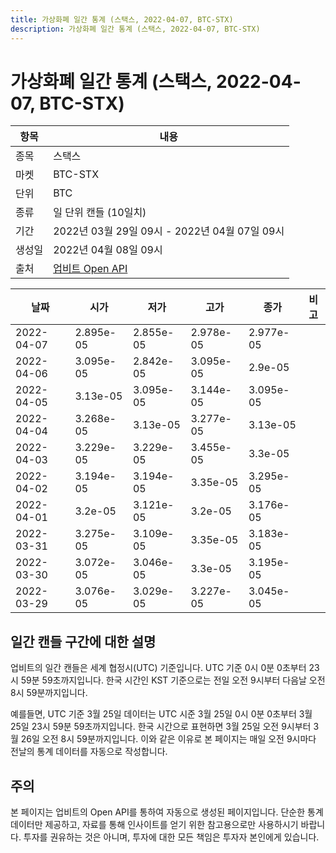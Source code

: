 ```yaml
---
title: 가상화폐 일간 통계 (스택스, 2022-04-07, BTC-STX)
description: 가상화폐 일간 통계 (스택스, 2022-04-07, BTC-STX)
---
```



가상화폐 일간 통계 (스택스, 2022-04-07, BTC-STX)
===

|항목|내용|
|--|--|
|종목|스택스|
|마켓|BTC-STX|
|단위|BTC|
|종류|일 단위 캔들 (10일치)|
|기간|2022년 03월 29일 09시 - 2022년 04월 07일 09시|
|생성일|2022년 04월 08일 09시|
|출처|[업비트 Open API](https://docs.upbit.com)|


|날짜|시가|저가|고가|종가|비고|
|--|--|--|--|--|--|
|2022-04-07|2.895e-05|2.855e-05|2.978e-05|2.977e-05|    |
|2022-04-06|3.095e-05|2.842e-05|3.095e-05|2.9e-05|    |
|2022-04-05|3.13e-05|3.095e-05|3.144e-05|3.095e-05|    |
|2022-04-04|3.268e-05|3.13e-05|3.277e-05|3.13e-05|    |
|2022-04-03|3.229e-05|3.229e-05|3.455e-05|3.3e-05|    |
|2022-04-02|3.194e-05|3.194e-05|3.35e-05|3.295e-05|    |
|2022-04-01|3.2e-05|3.121e-05|3.2e-05|3.176e-05|    |
|2022-03-31|3.275e-05|3.109e-05|3.35e-05|3.183e-05|    |
|2022-03-30|3.072e-05|3.046e-05|3.3e-05|3.195e-05|    |
|2022-03-29|3.076e-05|3.029e-05|3.227e-05|3.045e-05|    |


일간 캔들 구간에 대한 설명
---


업비트의 일간 캔들은 세계 협정시(UTC) 기준입니다. 
UTC 기준 0시 0분 0초부터 23시 59분 59초까지입니다. 
한국 시간인 KST 기준으로는 전일 오전 9시부터 다음날 오전 8시 59분까지입니다. 


예를들면, UTC 기준 3월 25일 데이터는 UTC 시준 3월 25일 0시 0분 0초부터 3월 25일 23시 59분 59초까지입니다. 
한국 시간으로 표현하면 3월 25일 오전 9시부터 3월 26일 오전 8시 59분까지입니다. 
이와 같은 이유로 본 페이지는 매일 오전 9시마다 전날의 통계 데이터를 자동으로 작성합니다. 


주의
---


본 페이지는 업비트의 Open API를 통하여 자동으로 생성된 페이지입니다. 
단순한 통계 데이터만 제공하고, 자료를 통해 인사이트를 얻기 위한 참고용으로만 사용하시기 바랍니다. 
투자를 권유하는 것은 아니며, 투자에 대한 모든 책임은 투자자 본인에게 있습니다. 

